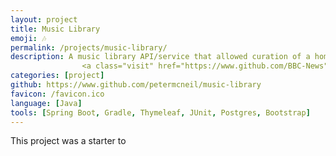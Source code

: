 ```yaml
---
layout: project
title: Music Library
emoji: 🎶 
permalink: /projects/music-library/
description: A music library API/service that allowed curation of a home music library. Completed as a starter project
                <a class="visit" href="https://www.github.com/BBC-News">@BBC News</a>.
categories: [project]
github: https://www.github.com/petermcneil/music-library
favicon: /favicon.ico
language: [Java]
tools: [Spring Boot, Gradle, Thymeleaf, JUnit, Postgres, Bootstrap]
---
```


This project was a starter to 
